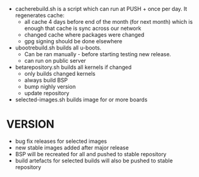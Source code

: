  - cacherebuild.sh is a script which can run at PUSH + once per day. It regenerates cache:
	 - all cache 4 days before end of the month (for next month) which is enough that cache is sync across our network
	 - changed cache where packages were changed
	 - gpg signing should be done elsewhere
 - ubootrebuild.sh builds all u-boots. 
	 - Can be ran manually - before starting testing new release.
	 - can run on public server
 - betarepository.sh builds all kernels if changed
	 - only builds changed kernels
	 - always build BSP
	 - bump nighly version
	 - update repository
 - selected-images.sh builds image for or more boards


# VERSION

- bug fix releases for selected images
- new stable images added after major release
- BSP will be recreated for all and pushed to stable repository
- build artefacts for selected builds will also be pushed to stable repository

